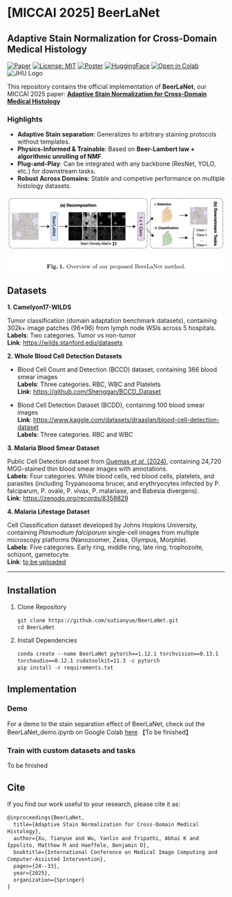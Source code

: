 # [MICCAI 2025] BeerLaNet

## Adaptive Stain Normalization for Cross-Domain Medical Histology

[![Paper](https://img.shields.io/badge/Paper-MICCAI%202025-blue)](https://link.springer.com/chapter/10.1007/978-3-032-04981-0_3)  [![License: MIT](https://img.shields.io/badge/License-MIT-green.svg)](https://opensource.org/license/MIT)  [![Poster](https://img.shields.io/badge/Poster-PDF-orange)](./docs/MICCAI2025-Poster.pdf)  [![HuggingFace](https://img.shields.io/badge/🤗%20Hugging%20Face-Dataset-yellow)](https://huggingface.co/spaces/yourname/BeerLaNet)  [![Open in Colab](https://colab.research.google.com/assets/colab-badge.svg)](
https://colab.research.google.com/github/<your-username>/<your-repo>/blob/main/notebooks/demo.ipynb)<img src="https://assurgentmedical.com/wp-content/uploads/2017/07/johns-hopkins-university-logo.png" alt="JHU Logo" width="150"/>


This repository contains the official implementation of **BeerLaNet**, our MICCAI 2025 paper: 
[**Adaptive Stain Normalization for Cross-Domain Medical Histology**](https://link.springer.com/chapter/10.1007/978-3-032-04981-0_3)

### Highlights

- **Adaptive Stain separation**: Generalizes to arbitrary staining protocols without templates.  
- **Physics-Informed & Trainable**: Based on **Beer-Lambert law + algorithmic unrolling of NMF**.  
- **Plug-and-Play**: Can be integrated with any backbone (ResNet, YOLO, etc.) for downstream tasks.
- **Robust Across Domains**: Stable and competive performance on multiple histology datasets.

![pipeline_overview](docs/pipeline_overview.png)

## Datasets

**1. Camelyon17-WILDS**

Tumor classification (domain adaptation benchmark datasets), containing 302k+ image patches (96×96) from lymph node WSIs across 5 hospitals.\
**Labels**: Two categories. Tumor vs non-tumor\
**Link**: https://wilds.stanford.edu/datasets

**2. Whole Blood Cell Detection Datasets**

- Blood Cell Count and Detection (BCCD) dataset, containing 366 blood smear images\
  **Labels**: Three categories. RBC, WBC and Platelets\
  **Link**: https://github.com/Shenggan/BCCD_Dataset 

- Blood Cell Detection Dataset (BCDD), containing 100 blood smear images\
  **Link**: https://www.kaggle.com/datasets/draaslan/blood-cell-detection-dataset \
  **Labels**: Three categories. RBC and WBC

**3. Malaria Blood Smear Dataset** 

Public Cell Detection dataset from [Guemas *et al.* (2024)](https://pubmed.ncbi.nlm.nih.gov/38171008/), containing 24,720 MGG-stained thin blood smear images with annotations.\
**Labels**:  Four categories. White blood cells, red blood cells, platelets, and parasites
(including Trypanosoma brucei, and erythryocytes infected by P. falciparum, P.
ovale, P. vivax, P. malariase, and Babesia divergens).\
**Link**: https://zenodo.org/records/8358829

**4. Malaria Lifestage Dataset**

Cell Classification dataset developed by Johns Hopkins University, containing *Plasmodium falciparum* single-cell images from multiple microscopy platforms (Nanozoomer, Zeiss, Olympus, Morphle).  \
**Labels**: Five categories. Early ring, middle ring, late ring, trophozoite, schizont, gametocyte.\
**Link**: [to be uploaded]()

----

## Installation

1. Clone Repository

   ```
   git clone https://github.com/xutianyue/BeerLaNet.git
   cd BeerLaNet
   ```

2. Install Dependencies

   ```
   conda create --name BeerLaNet pytorch==1.12.1 torchvision==0.13.1 torchaudio==0.12.1 cudatoolkit=11.3 -c pytorch
   pip install -r requirements.txt
   ```

## Implementation

### Demo
For a demo to the stain separation effect of BeerLaNet, check out the BeerLaNet_demo.ipynb on Google Colab [here]()
【To be finished】
### Train with custom datasets and tasks
To be finished
## Cite

If you find our work useful to your research, please cite it as:

```
@inproceedings{BeerLaNet,
  title={Adaptive Stain Normalization for Cross-Domain Medical Histology},
  author={Xu, Tianyue and Wu, Yanlin and Tripathi, Abhai K and Ippolito, Matthew M and Haeffele, Benjamin D},
  booktitle={International Conference on Medical Image Computing and Computer-Assisted Intervention},
  pages={24--33},
  year={2025},
  organization={Springer}
}
```

